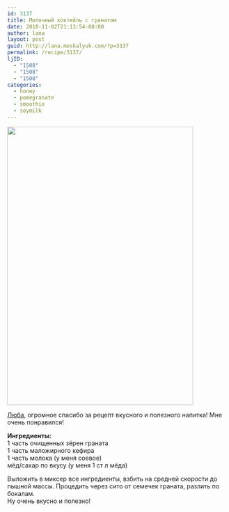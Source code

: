 ```yaml
---
id: 3137
title: Молочный коктейль с гранатом
date: 2010-11-02T21:13:54-08:00
author: lana
layout: post
guid: http://lana.moskalyuk.com/?p=3137
permalink: /recipe/3137/
ljID:
  - "1508"
  - "1508"
  - "1508"
categories:
  - honey
  - pomegranate
  - smoothie
  - soymilk
---
```

<img loading="lazy" class="alignnone" title="pomegranate smoothie" src="http://farm2.static.flickr.com/1243/5141436099_75e3a9eef9_z.jpg" alt="" width="427" height="640" />

[Люба](http://luybashik.livejournal.com/60242.html), огромное спасибо за рецепт вкусного и полезного напитка! Мне очень понравился!

**Ингредиенты:**  
1 часть очищенных зёрен граната  
1 часть маложирного кефира  
1 часть молока (у меня соевое)  
мёд/сахар по вкусу (у меня 1 ст л мёда)

Выложить в миксер все ингредиенты, взбить на средней скорости до пышной массы. Процедить через сито от семечек граната, разлить по бокалам.  
Ну очень вкусно и полезно!